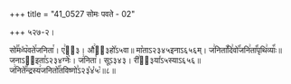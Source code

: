 +++
title = "41_0527 सोमः पवते - 02"

+++
५२७-२।

सो꣣꣯मᳲ꣤प꣥वते꣯जनिता꣯। ए꣢ऽ᳐३। औ꣢ऽ᳐३हो꣤ऽ५वा॥ मा꣡ताऽ२३४५इनाऽ६५६म्। ज꣢निता꣡꣯दि꣢वो꣡꣯जनि꣢ता꣡꣯पृथि꣢व्याः꣡꣯॥ जनाऽ२᳐इता꣣ऽ२३४ग्नेः꣥। ज꣢निता꣯। सूऽ३४३। री꣢ऽ᳐३या꣤ऽ५स्याऽ६५६॥ ज꣢निते꣡꣯न्द्रस्य꣢जनितो꣡꣯तविष्णो꣣ऽ२३꣡४꣡५ः꣡॥८॥